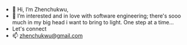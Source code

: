 - 👋 Hi, I’m Zhenchukwu, 
- 👀 I’m interested and in love with software engineering; there's sooo much in my big head i want to bring to light.  One step at a time...
- Let's connect
- 📫 zhenchukwu@gmail.com

<!---
zhenchukwu/zhenchukwu is a ✨ special ✨ repository because its `README.md` (this file) appears on your GitHub profile.
You can click the Preview link to take a look at your changes....-----------------.........................................................................
--->
